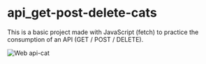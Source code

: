 # api_get-post-delete-cats

This is a basic project made with JavaScript (fetch) to practice the consumption of an API (GET / POST / DELETE).

![Web api-cat](https://i.postimg.cc/rybstvrc/view.png)
